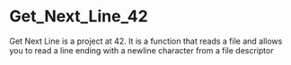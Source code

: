 # Get_Next_Line_42
Get Next Line is a project at 42. It is a function that reads a file and allows you to read a line ending with a newline character from a file descriptor
